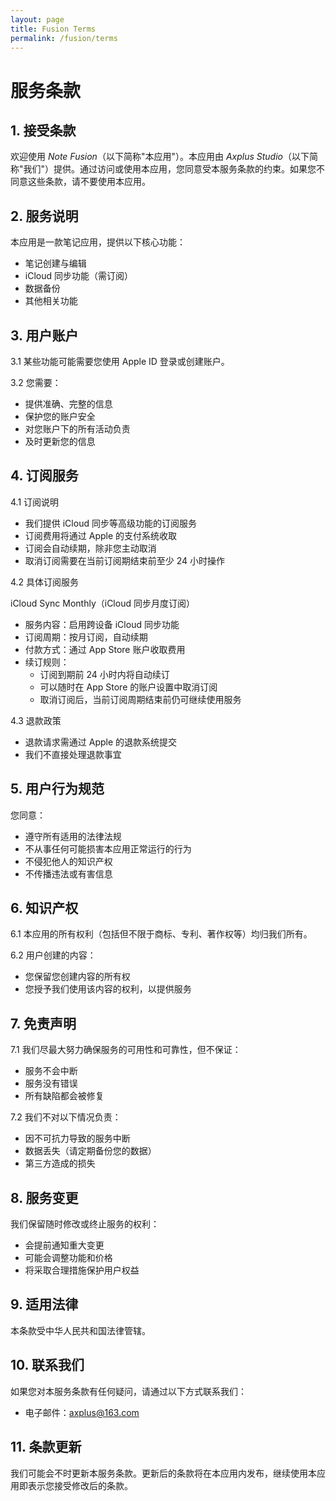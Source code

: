 ```yaml
---
layout: page
title: Fusion Terms
permalink: /fusion/terms
---
```


# 服务条款

## 1. 接受条款

欢迎使用 _Note Fusion_（以下简称"本应用"）。本应用由 _Axplus Studio_（以下简称"我们"）提供。通过访问或使用本应用，您同意受本服务条款的约束。如果您不同意这些条款，请不要使用本应用。

## 2. 服务说明

本应用是一款笔记应用，提供以下核心功能：

-   笔记创建与编辑
-   iCloud 同步功能（需订阅）
-   数据备份
-   其他相关功能

## 3. 用户账户

3.1 某些功能可能需要您使用 Apple ID 登录或创建账户。

3.2 您需要：

-   提供准确、完整的信息
-   保护您的账户安全
-   对您账户下的所有活动负责
-   及时更新您的信息

## 4. 订阅服务

4.1 订阅说明

-   我们提供 iCloud 同步等高级功能的订阅服务
-   订阅费用将通过 Apple 的支付系统收取
-   订阅会自动续期，除非您主动取消
-   取消订阅需要在当前订阅期结束前至少 24 小时操作

4.2 具体订阅服务

iCloud Sync Monthly（iCloud 同步月度订阅）

-   服务内容：启用跨设备 iCloud 同步功能
-   订阅周期：按月订阅，自动续期
-   付款方式：通过 App Store 账户收取费用
-   续订规则：
    -   订阅到期前 24 小时内将自动续订
    -   可以随时在 App Store 的账户设置中取消订阅
    -   取消订阅后，当前订阅周期结束前仍可继续使用服务

4.3 退款政策

-   退款请求需通过 Apple 的退款系统提交
-   我们不直接处理退款事宜

## 5. 用户行为规范

您同意：

-   遵守所有适用的法律法规
-   不从事任何可能损害本应用正常运行的行为
-   不侵犯他人的知识产权
-   不传播违法或有害信息

## 6. 知识产权

6.1 本应用的所有权利（包括但不限于商标、专利、著作权等）均归我们所有。

6.2 用户创建的内容：

-   您保留您创建内容的所有权
-   您授予我们使用该内容的权利，以提供服务

## 7. 免责声明

7.1 我们尽最大努力确保服务的可用性和可靠性，但不保证：

-   服务不会中断
-   服务没有错误
-   所有缺陷都会被修复

7.2 我们不对以下情况负责：

-   因不可抗力导致的服务中断
-   数据丢失（请定期备份您的数据）
-   第三方造成的损失

## 8. 服务变更

我们保留随时修改或终止服务的权利：

-   会提前通知重大变更
-   可能会调整功能和价格
-   将采取合理措施保护用户权益

## 9. 适用法律

本条款受中华人民共和国法律管辖。

## 10. 联系我们

如果您对本服务条款有任何疑问，请通过以下方式联系我们：

-   电子邮件：axplus@163.com

## 11. 条款更新

我们可能会不时更新本服务条款。更新后的条款将在本应用内发布，继续使用本应用即表示您接受修改后的条款。
